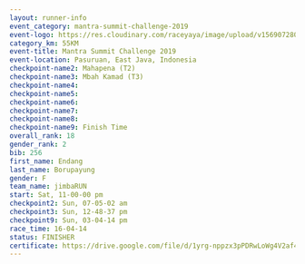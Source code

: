 ```yaml
---
layout: runner-info 
event_category: mantra-summit-challenge-2019 
event-logo: https://res.cloudinary.com/raceyaya/image/upload/v1569072809/logo/mantra-image_segrbx.jpg
category_km: 55KM 
event-title: Mantra Summit Challenge 2019 
event-location: Pasuruan, East Java, Indonesia 
checkpoint-name2: Mahapena (T2) 
checkpoint-name3: Mbah Kamad (T3) 
checkpoint-name4: 
checkpoint-name5: 
checkpoint-name6: 
checkpoint-name7: 
checkpoint-name8: 
checkpoint-name9: Finish Time
overall_rank: 18
gender_rank: 2
bib: 256
first_name: Endang
last_name: Borupayung
gender: F
team_name: jimbaRUN
start: Sat, 11-00-00 pm
checkpoint2: Sun, 07-05-02 am
checkpoint3: Sun, 12-48-37 pm
checkpoint9: Sun, 03-04-14 pm
race_time: 16-04-14
status: FINISHER
certificate: https://drive.google.com/file/d/1yrg-nppzx3pPDRwLoWg4V2af4vXNZNRx/view?usp=sharing
---
```

